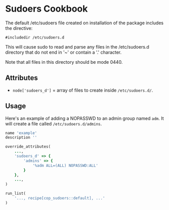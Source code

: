 # Sudoers Cookbook

The default /etc/sudoers file created on installation of the package includes
the directive:

    #includedir /etc/sudoers.d

This will cause sudo to read and parse any files in the /etc/sudoers.d directory
that do not end in '~' or contain a '.' character.

Note that all files in this directory should be mode 0440.

## Attributes
* `node['sudoers_d']` = array of files to create inside `/etc/sudoers.d/`.

## Usage
Here's an example of adding a NOPASSWD to an admin group named `adm`. It will
create a file called `/etc/sudoers.d/admins`.

```ruby
name 'example'
description ''

override_attributes(
    ...,
    'sudoers_d' => {
        'admins' => {
            '%adm ALL=(ALL) NOPASSWD:ALL'
        }
    },
    ...,
)

run_list(
    '..., recipe[cop_sudoers::default], ...'
)
```
